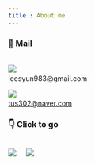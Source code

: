 ```yaml
---
title : About me
---
```


### 📮 Mail
<br>
<img src="https://img.shields.io/badge/Gmail-EA4335?style=for-the-badge&logo=Gmail&logoColor=white"/>&nbsp;<br>
leesyun983@gmail.com

<img src="https://img.shields.io/badge/Naver-03C75A?style=for-the-badge&logo=Naver&logoColor=white"/>&nbsp;<br>
tus302@naver.com

### 👇 Click to go
<br>
<a href="https://codesyun.tistory.com/"><img src="https://img.shields.io/badge/Tistory-Tech Blog-EEEEEE?style=for-the-badge&logo=Blogger&logoColor=white"/></a>&nbsp;&nbsp;&nbsp;&nbsp;
<a href="https://www.instagram.com/s.yun.tudio/"><img src="https://img.shields.io/badge/Instagram-Drawing-EEEEEE?style=for-the-badge&logo=instagram&logoColor=white"/></a>&nbsp;
